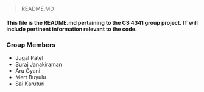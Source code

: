 > README.MD
#### This file is the README.md pertaining to the CS 4341 group project. IT will include pertinent information relevant to the code. 

### Group Members
- Jugal Patel
- Suraj Janakiraman
- Aru Gyani 
- Mert Buyulu
- Sai Karuturi
